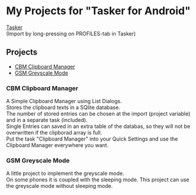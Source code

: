 # My Projects for "Tasker for Android"
[Tasker](https://play.google.com/store/apps/details?id=net.dinglisch.android.taskerm)
<br>(Import by long-pressing on PROFILES-tab in Tasker)

## Projects
- [CBM Clipboard Manager](#cnm-clipboard-manager)
- [GSM Greyscale Mode](#GSM-greyscale-mode)

### CBM Clipboard Manager
A Simple Clipboard Manager using List Dialogs.<br>
Stores the clipboard texts in a SQlite database.<br>
The number of stored entries can be chosen at the import (project variable) and in a separate task (included).<br>
Single Entries can saved in an extra table of the databas, so they will not be overwritten if the clipborad array is full.<br>
Put the task "Clipboard Manager" into your Quick Settings and use the Clipboard Manager everywhere you want.

### GSM Greyscale Mode
A little project to implement the greyscale mode.<br>
On some phones it is coupled with the sleeping mode. This project can use the greyscale mode without sleeping mode.
